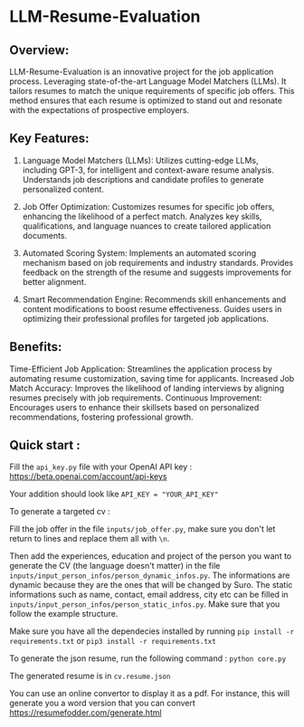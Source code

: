 # LLM-Resume-Evaluation

## Overview:
LLM-Resume-Evaluation is an innovative project for the job application process. Leveraging state-of-the-art Language Model Matchers (LLMs). It tailors resumes to match the unique requirements of specific job offers. This method ensures that each resume is optimized to stand out and resonate with the expectations of prospective employers.

## Key Features:
1. Language Model Matchers (LLMs):
Utilizes cutting-edge LLMs, including GPT-3, for intelligent and context-aware resume analysis.
Understands job descriptions and candidate profiles to generate personalized content.

2. Job Offer Optimization:
Customizes resumes for specific job offers, enhancing the likelihood of a perfect match.
Analyzes key skills, qualifications, and language nuances to create tailored application documents.

3. Automated Scoring System:
Implements an automated scoring mechanism based on job requirements and industry standards.
Provides feedback on the strength of the resume and suggests improvements for better alignment.

4. Smart Recommendation Engine:
Recommends skill enhancements and content modifications to boost resume effectiveness.
Guides users in optimizing their professional profiles for targeted job applications.


## Benefits:
Time-Efficient Job Application: Streamlines the application process by automating resume customization, saving time for applicants.
Increased Job Match Accuracy: Improves the likelihood of landing interviews by aligning resumes precisely with job requirements.
Continuous Improvement: Encourages users to enhance their skillsets based on personalized recommendations, fostering professional growth.

## Quick start : 

Fill the `api_key.py` file with your OpenAI API key : https://beta.openai.com/account/api-keys

Your addition should look like `API_KEY = "YOUR_API_KEY"`

To generate a targeted cv : 

Fill the job offer in the file `inputs/job_offer.py`, make sure you don't let return to lines and replace them all with `\n`.

Then add the experiences, education and project of the person you want to generate the CV (the language doesn't matter) in the file `inputs/input_person_infos/person_dynamic_infos.py`. The informations are dynamic because they are the ones that will be changed by Suro. 
The static informations such as name, contact, email address, city etc can be filled in `inputs/input_person_infos/person_static_infos.py`.
Make sure that you follow the example structure. 

Make sure you have all the dependecies installed by running `pip install -r requirements.txt` or `pip3 install -r requirements.txt` 

To generate the json resume, run the following command : `python core.py`

The generated resume is in `cv.resume.json`

You can use an online convertor to display it as a pdf.
For instance, this will generate you a word version that you can convert https://resumefodder.com/generate.html
